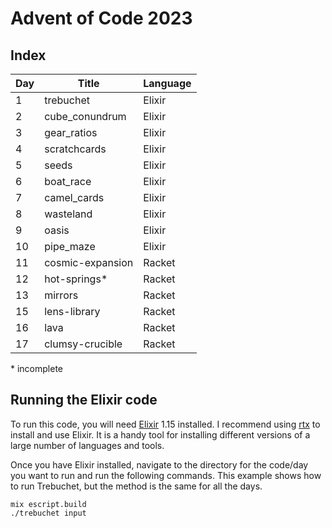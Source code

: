 # Advent of Code 2023

## Index

| Day | Title            | Language |
|-----|------------------|----------|
|   1 | trebuchet        | Elixir   |
|   2 | cube_conundrum   | Elixir   |
|   3 | gear_ratios      | Elixir   |
|   4 | scratchcards     | Elixir   |
|   5 | seeds            | Elixir   | 
|   6 | boat_race        | Elixir   |
|   7 | camel_cards      | Elixir   |
|   8 | wasteland        | Elixir   |
|   9 | oasis            | Elixir   |
|  10 | pipe_maze        | Elixir   |
|  11 | cosmic-expansion | Racket   |
|  12 | hot-springs*     | Racket   |
|  13 | mirrors          | Racket   |
|  15 | lens-library     | Racket   |
|  16 | lava             | Racket   |
|  17 | clumsy-crucible  | Racket   |

\* incomplete
## Running the Elixir code
To run this code, you will need [Elixir](https://elixir-lang.org/) 1.15
installed. I recommend using [rtx](https://github.com/jdx/rtx) to install
and use Elixir. It is a handy tool for installing different versions of a
large number of languages and tools.

Once you have Elixir installed, navigate to the directory for the code/day you
want to run and run the following commands. This example shows how to run 
Trebuchet, but the method is the same for all the days. 
```
mix escript.build
./trebuchet input
```
